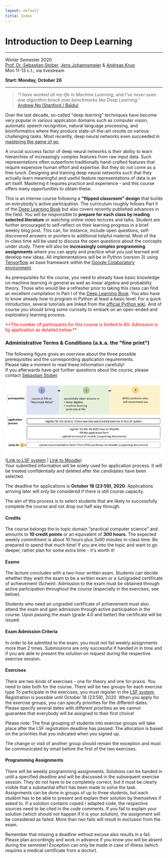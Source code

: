 ```yaml
---
layout: default
title: Index
---
```


# Introduction to Deep Learning
---------------------------------

Winter Semester 2020  
[Prof. Dr. Sebastian Stober](http://www.ai.ovgu.de/Staff/Stober.html),
[Jens Johannsmeier](http://www.ai.ovgu.de/Staff/Johannsmeier.html) &
[Andreas Krug](http://ai.ovgu.de/Staff/Krug.html)  
Mon 11-13 c.t.; via livestream  

**Start: Monday, October 26**

---

>_"I have worked all my life in Machine Learning, and I've never seen one algorithm knock over benchmarks like Deep Learning."_  
>[Andrew Ng (Stanford / Baidu)](http://www.andrewng.org/)

Over the last decade, so-called "deep learning" techniques have become very popular in various application domains such as computer vision, automatic speech recognition, natural language processing, and bioinformatics where they produce state-of-the-art results on various challenging tasks.
Most recently, deep neural networks even succeeded in [mastering the game of go](http://www.nature.com/news/google-ai-algorithm-masters-ancient-game-of-go-1.19234).

A crucial success factor of deep neural networks is their ability to learn hierarchies of increasingly complex features from raw input data.
Such representations often outperform traditionally hand-crafted features that require expensive human effort and expertise.
But they do not come as a free lunch.
Designing and training deep neural networks such that they actually learn meaningful and useful feature representations of data is an art itself.
Mastering it requires practice and experience - and this course offers many opportunities to obtain these.

This is an intense course following a **"flipped classroom" design** that builds on everybody's active participation.
The curriculum roughly follows Part II of the [Deep Learning Book](http://www.deeplearningbook.org/) but also covers recently published advances in the field.
You will be responsible to **prepare for each class by reading selected literature** or watching online video lectures and talks.
Student are further encouraged to self-reflect on their learning progress in a brief weekly blog post.
This can, for instance, include open questions, self-discovered answers or pointers to additional helpful material.
Most of the in-class time will be used to discuss the open questions about the concepts under study.
There will also be **increasingly complex programming assignments** where you can apply and practice what you just learned and develop new ideas.
All implementations will be in Python (version 3) using [Tensorflow](https://www.tensorflow.org/) as base framework within the [Google Colaboratory environment](https://colab.research.google.com).

As prerequisites for the course, you need to already have basic knowledge on machine learning in general as well as linear algebra and probability theory.
Those who would like a refresher prior to taking this class can find an excellent compilation in Part I of the [Deep Learning Book](http://www.deeplearningbook.org/).
You also have to know already how to program in Python at least a basic level.
For a quick introduction, several tutorials are linked from the [official Python wiki](https://wiki.python.org/moin/BeginnersGuide/Programmers).
And of course you should bring some curiosity to embark on an open-ended and exploratory learning process.

<span style="color:red">
**The number of participants for this course is limited to 60. Admission is by application as detailed below.**
</span>



### Administrative Terms & Conditions (a.k.a. the "fine print")

The following figure gives an overview about the three possible prerequisites and the corresponding application requirements.  
Please take a moment to read these information carefully!  
If you afterwards have got further questions about the course, please contact [Sebastian Stober](mailto:stober@ovgu.de).

<img src="figures/prerequisites.png" width="700">

([Link to LSF system](https://lsf.ovgu.de) | [Link to Moodle](https://elearning.ovgu.de/course/view.php?id=8319))  
Your submitted information will be solely used for application process. It will be treated confidentially and deleted after the candidates have been selected.  


The deadline for applications is **October 18 (23:59), 2020**. Applications arriving later will only be considered if there is still course capacity.

The aim of this process is to select students that are likely to successfully complete the course and not drop out half way through.


#### Credits

The course belongs the to topic domain "practical computer science" and amounts to **10 credit points** or an equivalent of **300 hours**.
The expected weekly commitment is about 10 hours plus 3x90 minutes in-class time.
Be prepared to spend that much time!
If you are into the topic and want to go deeper, rather plan for some extra time - it's worth it!


#### Exams

The lecture concludes with a two-hour written exam.
Students can decide whether they want the exam to be a written exam or a (un)graded certificate of achievement (Schein).
Admission to the exam must be obtained through active participation throughout the course (especially in the exercises, see below).

Students who need an ungraded certificate of achievement must also attend the exam and gain admission through active participation in the course.
Upon passing the exam (grade 4.0 and better) the certificate will be issued.


#### Exam Admission Criteria

In order to be admitted to the exam, you must not fail weekly assignments more than 2 times. Submissions are only successful if handed in in time and if you are able to present the solution on request during the respective exercise session. 


#### Exercises

There are two kinds of exercises - one for theory and one for praxis.
You need to take both for the course.
There will be two groups for each exercise type
To participate in the exercises, you must register in the [LSF system](https://lsf.ovgu.de).
Registration is possible until October 18 (23:59), 2020.
When you apply for the exercise groups, you can specify priorities for the different dates.
Please specify several dates with different priorities as we cannot guarantee that everybody will be assigned to their first choice!

Please note: The final grouping of students into exercise groups will take place after the LSF registration deadline has passed.
The allocation is based on the priorities that you indicated when you signed up.

The change or visit of another group should remain the exception and must be communicated by email before the first of the two exercises.


#### Programming Assignments

There will be weekly programming assignments.
Solutions can be handed in until a specified deadline and will be discussed in the subsequent exercise session.
They do not have to be completely correct, but it must be clearly visible that a substantial effort has been made to solve the task.
Assignments can be done in groups of up to three students, but each student has to be able to present and explain their solution by themselves if asked to.
If a solution contains copied / adapted code, the respective sources need to be cited in the code comments. If you fail to explain your solution (which should not happen if it is your solution), the assignment will be considered as failed. More than two fails will result in exclusion from the exam.

Remember that missing a deadline without excuse also results in a fail. Please plan accordingly and work in advance if you know you will be absent during the semester! Exception can only be made in case of illness (which requires a medical certificate from a doctor).
